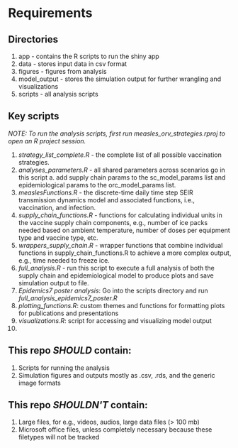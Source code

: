 # Requirements
## Directories
1. app - contains the R scripts to run the shiny app
2. data - stores input data in csv format
3. figures - figures from analysis
4. model_output - stores the simulation output for further wrangling and visualizations 
5. scripts - all analysis scripts

## Key scripts
*NOTE: To run the analysis scripts, first run _measles\_orv\_strategies.rproj_ to open an R project session.*
1. _strategy\_list\_complete.R_ - the complete list of all possible vaccination strategies.
2. _analyses\_parameters.R_ - all shared parameters across scenarios go in this script
    a. add supply chain params to the sc_model_params list and epidemiological params to the orc_model_params list.
3. _measlesFunctions.R_ - the discrete-time daily time step SEIR transmission dynamics model and associated functions, i.e., vaccination, and infection.
4. _supply\_chain\_functions.R_ - functions for calculating individual units in the vaccine supply chain components, e.g., number of ice packs needed based on ambient temperature, number of doses per equipment type and vaccine type, etc.
5. _wrappers\_supply\_chain.R_ - wrapper functions that combine individual functions in supply_chain_functions.R to achieve a more complex output, e.g., time needed to freeze ice.
6. _full\_analysis.R_ - run this script to execute a full analysis of both the supply chain and epidemiological model to produce plots and save simulation output to file.
7. *Epidemics7 poster analysis*: Go into the scripts directory and run _full\_analysis\_epidemics7\_poster.R_
8. _plotting\_functions.R_: custom themes and functions for formatting plots for publications and presentations
8. _visualizations.R_: script for accessing and visualizing model output
9. 


## This repo _SHOULD_ contain:
1. Scripts for running the analysis
2. Simulation figures and outputs mostly as .csv, .rds, and the generic image formats

## This repo _SHOULDN'T_ contain:
1. Large files, for e.g., videos, audios, large data files (> 100 mb)
2. Microsoft office files, unless completely necessary because these filetypes will not be tracked